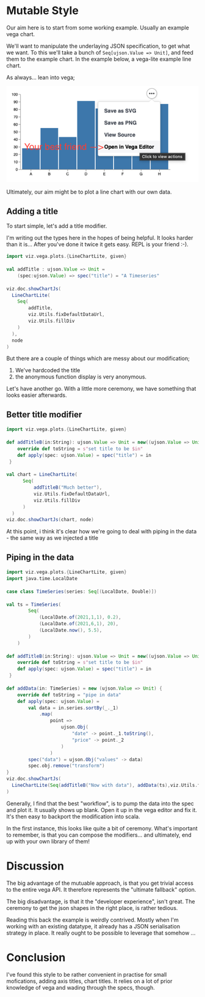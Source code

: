 # Mutable Style

Our aim here is to start from some working example. Usually an example vega chart. 

We'll want to manipulate the underlaying JSON specification, to get what we want. To this we'll take a bunch of ```Seq[ujson.Value => Unit]```, and feed them to the example chart. In the example below, a vega-lite example line chart. 

As always... lean into vega;

![The Vega Editor](../assets/vegaEditor.png)

Ultimately, our aim might be to plot a line chart with our own data.

## Adding a title
To start simple, let's add a title modifier. 

I'm writing out the types here in the hopes of being helpful. It looks harder than it is... After you've done it twice it gets easy. REPL is your friend :-).

```scala mdoc:js
import viz.vega.plots.{LineChartLite, given}

val addTitle : ujson.Value => Unit = 
    (spec:ujson.Value) => spec("title") = "A Timeseries"

viz.doc.showChartJs(
  LineChartLite(
    Seq(
        addTitle, 
        viz.Utils.fixDefaultDataUrl, 
        viz.Utils.fillDiv 
    )
  ), 
  node
)

```

But there are a couple of things which are messy about our modification;
1. We've hardcoded the title
2. the anonymous function display is very anonymous. 

Let's have another go. With a little more ceremony, we have something that looks easier afterwards.

## Better title modifier

```scala mdoc:js
import viz.vega.plots.{LineChartLite, given}

def addTitleB(in:String): ujson.Value => Unit = new((ujson.Value => Unit)) {
    override def toString = s"set title to be $in"
    def apply(spec: ujson.Value) = spec("title") = in
 }

val chart = LineChartLite(
      Seq(
          addTitleB("Much better"), 
          viz.Utils.fixDefaultDataUrl,
          viz.Utils.fillDiv 
      )
  )
viz.doc.showChartJs(chart, node)
```

At this point, i think it's clear how we're going to deal with piping in the data - the same way as we injected a title

## Piping in the data

```scala mdoc:js
import viz.vega.plots.{LineChartLite, given}
import java.time.LocalDate

case class TimeSeries(series: Seq[(LocalDate, Double)])

val ts = TimeSeries(
        Seq(            
            (LocalDate.of(2021,1,1), 0.2), 
            (LocalDate.of(2021,6,1), 20),
            (LocalDate.now(), 5.5), 
        )
    )

def addTitleB(in:String): ujson.Value => Unit = new((ujson.Value => Unit)) {
    override def toString = s"set title to be $in"
    def apply(spec: ujson.Value) = spec("title") = in
 }

def addData(in: TimeSeries) = new (ujson.Value => Unit) {
    override def toString = "pipe in data" 
    def apply(spec: ujson.Value) =    
        val data = in.series.sortBy(_._1)
            .map(
                point => 
                    ujson.Obj(
                        "date" -> point._1.toString(), 
                        "price" -> point._2
                    )
                )
        spec("data") = ujson.Obj("values" -> data)
        spec.obj.remove("transform")
}
viz.doc.showChartJs(
  LineChartLite(Seq(addTitleB("Now with data"), addData(ts),viz.Utils.fillDiv )), node
)
```

Generally, I find that the best "workflow", is to pump the data into the spec and plot it. It usually shows up blank. Open it up in the vega editor and fix it. It's then easy to backport the modification into scala. 

In the first instance, this looks like quite a bit of ceremony. What's important to remember, is that you can compose the modifiers... and ultimately, end up with your own library of them!

# Discussion
The big advantage of the mutuable approach, is that you get trivial access to the entire vega API. It therefore represents the "ultimate fallback" option. 

The big disadvantage, is that it the "developer experience", isn't great. The ceremony to get the json shapes in the right place, is rather tedious.

Reading this back the example is weirdly contrived. Mostly when I'm working with an existing datatype, it already has a JSON serialisation strategy in place. It really ought to be possible to leverage that somehow ... 

# Conclusion
I've found this style to be rather convenient in practise for small mofications, adding axis titles, chart titles. It relies on a lot of prior knowledge of vega and wading through the specs, though. 